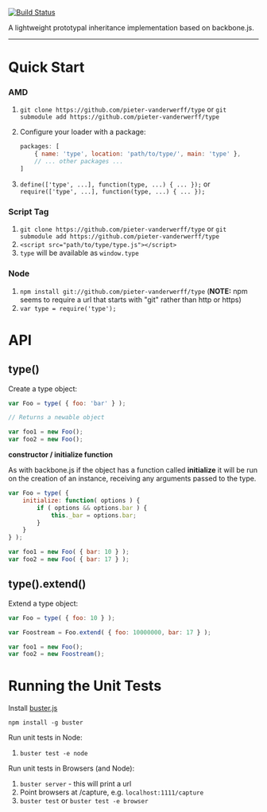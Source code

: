 [![Build Status](https://secure.travis-ci.org/pieter-vanderwerff/type.png)](http://travis-ci.org/pieter-vanderwerff/type)

A lightweight prototypal inheritance implementation based on backbone.js.

----

Quick Start
===========

### AMD

1. `git clone https://github.com/pieter-vanderwerff/type` or `git submodule add https://github.com/pieter-vanderwerff/type`
1. Configure your loader with a package:

	```javascript
	packages: [
		{ name: 'type', location: 'path/to/type/', main: 'type' },
		// ... other packages ...
	]
	```

1. `define(['type', ...], function(type, ...) { ... });` or `require(['type', ...], function(type, ...) { ... });`

### Script Tag

1. `git clone https://github.com/pieter-vanderwerff/type` or `git submodule add https://github.com/pieter-vanderwerff/type`
1. `<script src="path/to/type/type.js"></script>`
1. `type` will be available as `window.type`

### Node

1. `npm install git://github.com/pieter-vanderwerff/type` (**NOTE:** npm seems to require a url that starts with "git" rather than http or https)
1. `var type = require('type');`


API
===

type()
------

Create a type object:

```javascript
var Foo = type( { foo: 'bar' } );

// Returns a newable object

var foo1 = new Foo();
var foo2 = new Foo();
```

**constructor / initialize function**

As with backbone.js if the object has a function called **initialize** it will be run on the creation of an instance, receiving any arguments passed to the type.

```javascript
var Foo = type( {
	initialize: function( options ) {
		if ( options && options.bar ) {
			this._bar = options.bar;
		}
	}
} );

var foo1 = new Foo( { bar: 10 } );
var foo2 = new Foo( { bar: 17 } );
```

type().extend()
------------

Extend a type object:

```javascript
var Foo = type( { foo: 10 } );

var Foostream = Foo.extend( { foo: 10000000, bar: 17 } );

var foo1 = new Foo();
var foo2 = new Foostream();
```

Running the Unit Tests
======================

Install [buster.js](http://busterjs.org/)

`npm install -g buster`

Run unit tests in Node:

1. `buster test -e node`

Run unit tests in Browsers (and Node):

1. `buster server` - this will print a url
2. Point browsers at <buster server url>/capture, e.g. `localhost:1111/capture`
3. `buster test` or `buster test -e browser`
